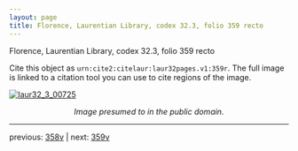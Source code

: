 ```yaml
---
layout: page
title: Florence, Laurentian Library, codex 32.3, folio 359 recto
---
```


Florence, Laurentian Library, codex 32.3, folio 359 recto

Cite this object as `urn:cite2:citelaur:laur32pages.v1:359r`.  The full image is linked to a citation tool you can use to cite regions of the image.

[![laur32_3_00725](http://www.homermultitext.org/iipsrv?IIIF=/project/homer/pyramidal/deepzoom/citelaur/laur32imgs/v1/laur32_3_00725.tif/full/800,/0/default.jpg)](http://www.homermultitext.org/ict2/?urn=urn:cite2:citelaur:laur32imgs.v1:laur32_3_00725) 

<p style="text-align: center; font-style: italic;">Image presumed to in the public domain.</p>

---

previous: [358v](../358v/) | next: [359v](../359v/)
